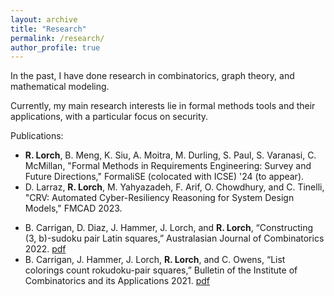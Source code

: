 ```yaml
---
layout: archive
title: "Research"
permalink: /research/
author_profile: true
---
```


In the past, I have done research in combinatorics, graph theory, and mathematical modeling.

Currently, my main research interests lie in formal methods tools and their applications, with a particular focus on security.

Publications:
  * **R. Lorch**, B. Meng, K. Siu, A. Moitra, M. Durling, S. Paul, S. Varanasi, C. McMillan, "Formal Methods in Requirements Engineering: Survey and Future Directions," FormaliSE (colocated with ICSE) '24 (to appear).
  * D. Larraz, **R. Lorch**, M. Yahyazadeh, F. Arif, O. Chowdhury, and C. Tinelli, "CRV: Automated Cyber-Resiliency Reasoning for System Design Models," FMCAD 2023.
  <!-- * J. Hammer, **R. Lorch***, and C. Owens, “Strong proper connection colorings of graph joins,” Under review. [pdf](https://drive.google.com/file/d/1jv2ttoNW56HVWjm15yLjxXDkdmR81V3X/view?usp=sharing) -->
  * B. Carrigan, D. Diaz, J. Hammer, J. Lorch, and **R. Lorch**, “Constructing (3, b)-sudoku pair Latin squares,” Australasian Journal of Combinatorics 2022. [pdf](https://ajc.maths.uq.edu.au/pdf/82/ajc_v82_p031.pdf)
  * B. Carrigan, J. Hammer, J. Lorch, **R. Lorch**, and C. Owens, “List colorings count rokudoku-pair squares,” Bulletin of the Institute of Combinatorics and its Applications 2021. [pdf](http://bica.the-ica.org/Volumes/92//Reprints/BICA2020-34-Reprint.pdf)
